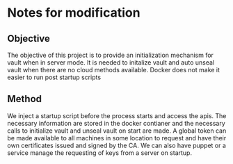 # Notes for modification

## Objective

The objective of this project is to provide an initialization mechanism for vault when in server mode. It is needed to initalize vault and auto unseal vault when there are no cloud methods available. Docker does not make it easier to run post startup scripts

## Method

We inject a startup script before the process starts and access the apis.
The necessary information are stored in the docker contianer and the necessary calls to initialize vault and unseal vault on start are made. A global token can be made available to all machines in some location to request and have their own certificates issued and signed by the CA. We can also
have puppet or a service manage the requesting of keys from a server on startup.


